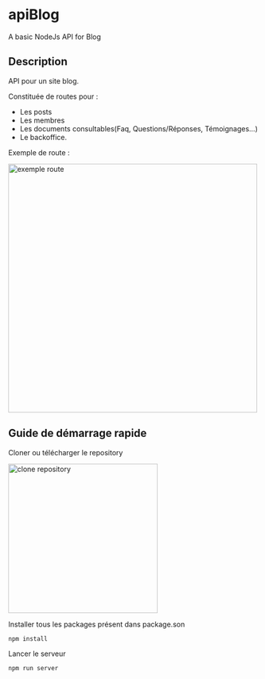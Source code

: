 # apiBlog
A basic NodeJs API for Blog
## Description
API pour un site blog.

Constituée de routes pour :
* Les posts
* Les membres
* Les documents consultables(Faq, Questions/Réponses, Témoignages...)
* Le backoffice.

Exemple de route :

  <p align="left">
  <img src="https://imageshack.com/a/img922/7092/UFycdd.png" width="500" alt="exemple route">
  </p>


## Guide de démarrage rapide
Cloner ou télécharger le repository
<p align="left">
  <img src="https://imageshack.com/a/img922/7092/UFycdd.png" width="300" alt="clone repository">
  </p>
Installer tous les packages présent dans package.son

```sh
npm install
```


Lancer le serveur
```sh
npm run server
```
